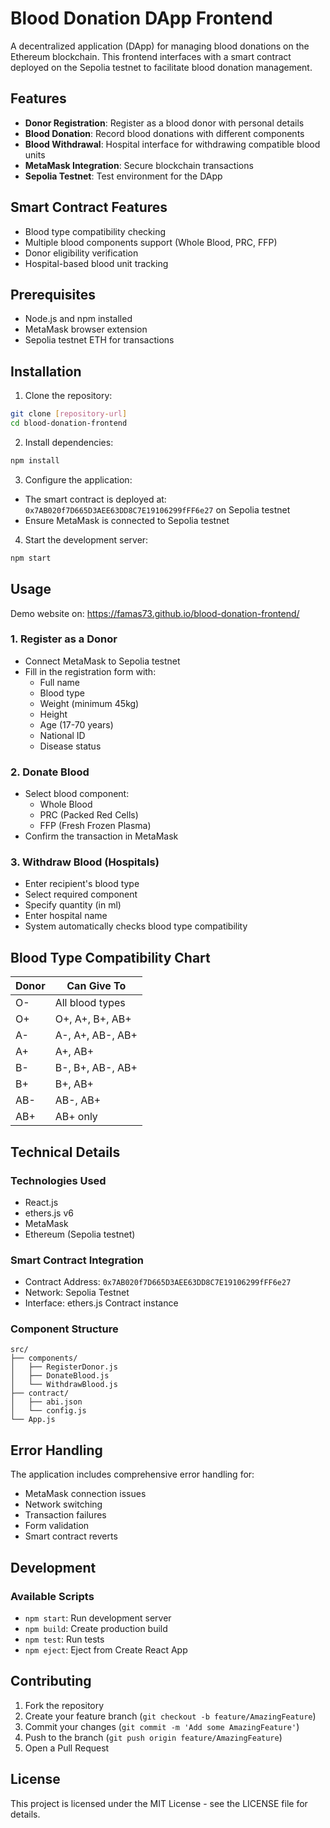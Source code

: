# Blood Donation DApp Frontend

A decentralized application (DApp) for managing blood donations on the Ethereum blockchain. This frontend interfaces with a smart contract deployed on the Sepolia testnet to facilitate blood donation management.

## Features

- **Donor Registration**: Register as a blood donor with personal details
- **Blood Donation**: Record blood donations with different components
- **Blood Withdrawal**: Hospital interface for withdrawing compatible blood units
- **MetaMask Integration**: Secure blockchain transactions
- **Sepolia Testnet**: Test environment for the DApp

## Smart Contract Features

- Blood type compatibility checking
- Multiple blood components support (Whole Blood, PRC, FFP)
- Donor eligibility verification
- Hospital-based blood unit tracking

## Prerequisites

- Node.js and npm installed
- MetaMask browser extension
- Sepolia testnet ETH for transactions

## Installation

1. Clone the repository:
```bash
git clone [repository-url]
cd blood-donation-frontend
```

2. Install dependencies:
```bash
npm install
```

3. Configure the application:
- The smart contract is deployed at: `0x7AB020f7D665D3AEE63DD8C7E19106299fFF6e27` on Sepolia testnet
- Ensure MetaMask is connected to Sepolia testnet

4. Start the development server:
```bash
npm start
```

## Usage

Demo website on: https://famas73.github.io/blood-donation-frontend/

### 1. Register as a Donor
- Connect MetaMask to Sepolia testnet
- Fill in the registration form with:
  - Full name
  - Blood type
  - Weight (minimum 45kg)
  - Height
  - Age (17-70 years)
  - National ID
  - Disease status

### 2. Donate Blood
- Select blood component:
  - Whole Blood
  - PRC (Packed Red Cells)
  - FFP (Fresh Frozen Plasma)
- Confirm the transaction in MetaMask

### 3. Withdraw Blood (Hospitals)
- Enter recipient's blood type
- Select required component
- Specify quantity (in ml)
- Enter hospital name
- System automatically checks blood type compatibility

## Blood Type Compatibility Chart

| Donor    | Can Give To                           |
|----------|---------------------------------------|
| O-       | All blood types                       |
| O+       | O+, A+, B+, AB+                       |
| A-       | A-, A+, AB-, AB+                      |
| A+       | A+, AB+                               |
| B-       | B-, B+, AB-, AB+                      |
| B+       | B+, AB+                               |
| AB-      | AB-, AB+                              |
| AB+      | AB+ only                              |

## Technical Details

### Technologies Used
- React.js
- ethers.js v6
- MetaMask
- Ethereum (Sepolia testnet)

### Smart Contract Integration
- Contract Address: `0x7AB020f7D665D3AEE63DD8C7E19106299fFF6e27`
- Network: Sepolia Testnet
- Interface: ethers.js Contract instance

### Component Structure
```
src/
├── components/
│   ├── RegisterDonor.js
│   ├── DonateBlood.js
│   └── WithdrawBlood.js
├── contract/
│   ├── abi.json
│   └── config.js
└── App.js
```

## Error Handling

The application includes comprehensive error handling for:
- MetaMask connection issues
- Network switching
- Transaction failures
- Form validation
- Smart contract reverts

## Development

### Available Scripts

- `npm start`: Run development server
- `npm build`: Create production build
- `npm test`: Run tests
- `npm eject`: Eject from Create React App

## Contributing

1. Fork the repository
2. Create your feature branch (`git checkout -b feature/AmazingFeature`)
3. Commit your changes (`git commit -m 'Add some AmazingFeature'`)
4. Push to the branch (`git push origin feature/AmazingFeature`)
5. Open a Pull Request

## License

This project is licensed under the MIT License - see the LICENSE file for details.

